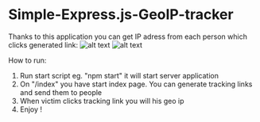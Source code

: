 # Simple-Express.js-GeoIP-tracker

Thanks to this application you can get IP adress from each person which clicks generated link:
![alt text](https://preview.ibb.co/dED8de/1.png)
![alt text](https://i.imgur.com/BVVKmI6.jpg)

How to run:

1. Run start script eg. "npm start" it will start server application
2. On "/index" you have start index page. You can generate tracking links and send them to people
3. When victim clicks tracking link you will his geo ip
4. Enjoy !
